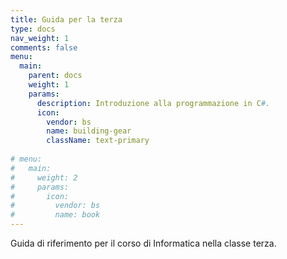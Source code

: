 ```yaml
---
title: Guida per la terza
type: docs
nav_weight: 1
comments: false
menu:
  main:
    parent: docs
    weight: 1
    params:
      description: Introduzione alla programmazione in C#.
      icon:
        vendor: bs
        name: building-gear
        className: text-primary
  
# menu:
#   main:
#     weight: 2
#     params:
#       icon:
#         vendor: bs
#         name: book
---
```


Guida di riferimento per il corso di Informatica nella classe terza.
